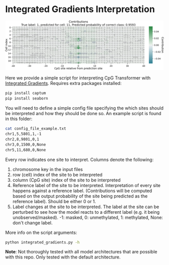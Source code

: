 # Integrated Gradients Interpretation 

<img src="./interpret_image.png" width="750">

Here we provide a simple script for interpreting CpG Transformer with [Integrated Gradients](https://arxiv.org/abs/1703.01365). Requires extra packages installed:

```bash
pip install captum
pip install seaborn
```

You will need to define a simple config file specifying the which sites should be interpreted and how they should be done so. An example script is found in this folder:

```bash
cat config_file_example.txt 
chr1,5,5801,1,-1
chr2,8,9801,0,1
chr3,0,1500,0,None
chr5,11,680,0,None
```

Every row indicates one site to interpret. Columns denote the following:
1. chromosome key in the input files
2. row (cell) index of the site to be interpreted
3. column (CpG site) index of the site to be interpreted
4. Reference label of the site to be interpreted. Interpretation of every site happens against a reference label. (Contributions will be computed based on the output probability of the site being predicted as the reference label). Should be either 0 or 1.
5. Label changes at the site to be interpreted. The label at the site can be perturbed to see how the model reacts to a different label (e.g. it being unobserved/masked). -1: masked, 0: unmethylated, 1: methylated, None: don't change label.


More info on the script arguments:

```bash
python integrated_gradients.py -h
```


**Note**: Not thoroughly tested with all model architectures that are possible with this repo. Only tested with the default architecture.